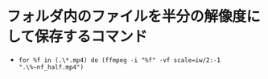 # フォルダ内のファイルを半分の解像度にして保存するコマンド
* `for %f in (.\*.mp4) do (ffmpeg -i "%f" -vf scale=iw/2:-1 ".\%~nf_half.mp4")`
